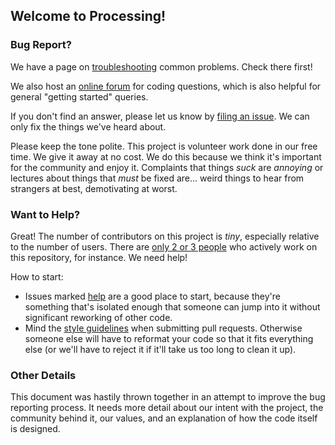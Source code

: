 ## Welcome to Processing!

### Bug Report?

We have a page on [troubleshooting](https://github.com/processing/processing/wiki/Troubleshooting) common problems. Check there first!

We also host an [online forum](https://forum.processing.org) for coding questions, which is also helpful for general "getting started" queries.

If you don't find an answer, please let us know by [filing an issue](https://github.com/processing/processing/issues). We can only fix the things we've heard about.

Please keep the tone polite. This project is volunteer work done in our free time. We give it away at no cost. We do this because we think it's important for the community and enjoy it. Complaints that things *suck* are *annoying* or lectures about things that *must* be fixed are... weird things to hear from strangers at best, demotivating at worst. 

### Want to Help?

Great! The number of contributors on this project is *tiny*, especially relative to the number of users. There are [only 2 or 3 people](https://github.com/processing/processing/graphs/contributors) who actively work on this repository, for instance. We need help!

How to start:

* Issues marked [help](https://github.com/processing/processing/issues?q=is%3Aissue+is%3Aopen+label%3Ahelp) are a good place to start, because they're something that's isolated enough that someone can jump into it without significant reworking of other code.
* Mind the [style guidelines](https://github.com/processing/processing/wiki/Style-Guidelines) when submitting pull requests. Otherwise someone else will have to reformat your code so that it fits everything else (or we'll have to reject it if it'll take us too long to clean it up).

### Other Details

This document was hastily thrown together in an attempt to improve the bug reporting process. It needs more detail about our intent with the project, the community behind it, our values, and an explanation of how the code itself is designed. 